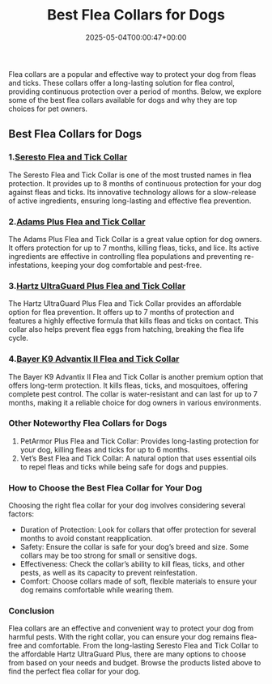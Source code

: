 ﻿---
layout: post
title: Best Flea Collars for Dogs
date: '2025-05-04T00:00:47+00:00'
categories:
- Product Reviews
- Ticks
tags: []
slug: /best-flea-collars-for-dogs/
lastmod: 2025-05-07T12:21:23+03:00
---

Flea collars are a popular and effective way to protect your dog from fleas and ticks. These collars offer a long-lasting solution for flea control, providing continuous protection over a period of months. Below, we explore some of the best flea collars available for dogs and why they are top choices for pet owners.
## Best Flea Collars for Dogs
### 1.[Seresto Flea and Tick Collar](https://www.amazon.com/dp/B07GRGFDY2?tag=p-policy-20)
The Seresto Flea and Tick Collar is one of the most trusted names in flea protection. It provides up to 8 months of continuous protection for your dog against fleas and ticks. Its innovative technology allows for a slow-release of active ingredients, ensuring long-lasting and effective flea prevention.
### 2.[Adams Plus Flea and Tick Collar](https://www.amazon.com/dp/B00F8KZ0UI?tag=p-policy-20)
The Adams Plus Flea and Tick Collar is a great value option for dog owners. It offers protection for up to 7 months, killing fleas, ticks, and lice. Its active ingredients are effective in controlling flea populations and preventing re-infestations, keeping your dog comfortable and pest-free.
### 3.[Hartz UltraGuard Plus Flea and Tick Collar](https://www.amazon.com/dp/B01M4R9V9K?tag=p-policy-20)
The Hartz UltraGuard Plus Flea and Tick Collar provides an affordable option for flea prevention. It offers up to 7 months of protection and features a highly effective formula that kills fleas and ticks on contact. This collar also helps prevent flea eggs from hatching, breaking the flea life cycle.
### 4.[Bayer K9 Advantix II Flea and Tick Collar](https://www.amazon.com/dp/B01MZ0V1IH?tag=p-policy-20)
The Bayer K9 Advantix II Flea and Tick Collar is another premium option that offers long-term protection. It kills fleas, ticks, and mosquitoes, offering complete pest control. The collar is water-resistant and can last for up to 7 months, making it a reliable choice for dog owners in various environments.
### Other Noteworthy Flea Collars for Dogs
1. PetArmor Plus Flea and Tick Collar: Provides long-lasting protection for your dog, killing fleas and ticks for up to 6 months.
2. Vet’s Best Flea and Tick Collar: A natural option that uses essential oils to repel fleas and ticks while being safe for dogs and puppies.
### How to Choose the Best Flea Collar for Your Dog
Choosing the right flea collar for your dog involves considering several factors:
- Duration of Protection: Look for collars that offer protection for several months to avoid constant reapplication.
- Safety: Ensure the collar is safe for your dog’s breed and size. Some collars may be too strong for small or sensitive dogs.
- Effectiveness: Check the collar’s ability to kill fleas, ticks, and other pests, as well as its capacity to prevent reinfestation.
- Comfort: Choose collars made of soft, flexible materials to ensure your dog remains comfortable while wearing them.
### Conclusion
Flea collars are an effective and convenient way to protect your dog from harmful pests. With the right collar, you can ensure your dog remains flea-free and comfortable. From the long-lasting Seresto Flea and Tick Collar to the affordable Hartz UltraGuard Plus, there are many options to choose from based on your needs and budget. Browse the products listed above to find the perfect flea collar for your dog.